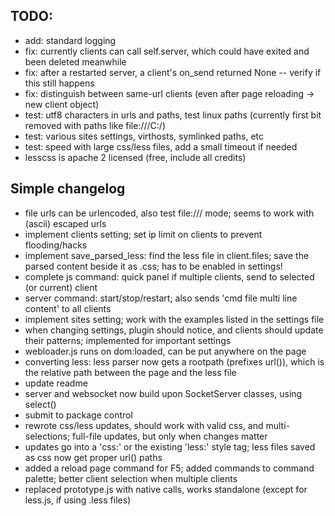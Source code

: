 
TODO:
-----
- add: standard logging
- fix: currently clients can call self.server, which could have exited and been deleted meanwhile
- fix: after a restarted server, a client's on_send returned None -- verify if this still happens
- fix: distinguish between same-url clients (even after page reloading -> new client object)
- test: utf8 characters in urls and paths, test linux paths (currently first bit removed with paths like file:///C:/)
- test: various sites settings, virthosts, symlinked paths, etc
- test: speed with large css/less files, add a small timeout if needed
- lesscss is apache 2 licensed (free, include all credits)

Simple changelog
----------------
+ file urls can be urlencoded, also test file:/// mode; seems to work with (ascii) escaped urls
+ implement clients setting; set ip limit on clients to prevent flooding/hacks
+ implement save_parsed_less: find the less file in client.files; save the parsed content beside it as .css; has to be enabled in settings!
+ complete js command: quick panel if multiple clients, send to selected (or current) client
+ server command: start/stop/restart; also sends 'cmd file multi line content' to all clients
+ implement sites setting; work with the examples listed in the settings file
+ when changing settings, plugin should notice, and clients should update their patterns; implemented for important settings
+ webloader.js runs on dom:loaded, can be put anywhere on the page
+ converting less: less parser now gets a rootpath (prefixes url()), which is the relative path between the page and the less file
+ update readme
+ server and websocket now build upon SocketServer classes, using select()
+ submit to package control
+ rewrote css/less updates, should work with valid css, and multi-selections; full-file updates, but only when changes matter
+ updates go into a 'css:' or the existing 'less:' style tag; less files saved as css now get proper url() paths
+ added a reload page command for F5; added commands to command palette; better client selection when multiple clients
+ replaced prototype.js with native calls, works standalone (except for less.js, if using .less files)
